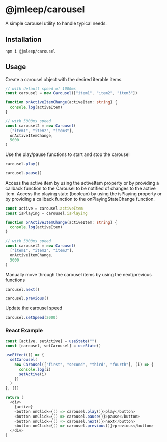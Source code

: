 # @jmleep/carousel

A simple carousel utility to handle typical needs.

## Installation

`npm i @jmleep/carousel`

## Usage

Create a carousel object with the desired iterable items.

```ts
// with default speed of 1000ms
const carousel = new Carousel(["item1", "item2", "item3"])

function onActiveItemChange(activeItem: string) {
  console.log(activeItem)
}

// with 5000ms speed
const carousel2 = new Carousel(
  ["item1", "item2", "item3"],
  onActiveItemChange,
  5000
)
```

Use the play/pause functions to start and stop the carousel

```ts
carousel.play()

carousel.pause()
```

Access the active item by using the activeItem property or by providing a callback function to the Carousel to be notified of changes to the active item. Access the playing state (boolean) by using the isPlaying property or by providing a callback function to the onPlayingStateChange function.

```ts
const active = carousel.activeItem
const isPlaying = carousel.isPlaying

function onActiveItemChange(activeItem: string) {
  console.log(activeItem)
}

// with 5000ms speed
const carousel2 = new Carousel(
  ["item1", "item2", "item3"],
  onActiveItemChange,
  5000
)
```

Manually move through the carousel items by using the next/previous functions

```ts
carousel.next()

carousel.previous()
```

Update the carousel speed

```ts
carousel.setSpeed(2000)
```

### React Example

```js
const [active, setActive] = useState("")
const [carousel, setCarousel] = useState()

useEffect(() => {
  setCarousel(
    new Carousel(["first", "second", "third", "fourth"], (i) => {
      console.log(i)
      setActive(i)
    })
  )
}, [])

return (
  <div>
    {active}
    <button onClick={() => carousel.play()}>play</button>
    <button onClick={() => carousel.pause()}>pause</button>
    <button onClick={() => carousel.next()}>next</button>
    <button onClick={() => carousel.previous()}>previous</button>
  </div>
)
```
